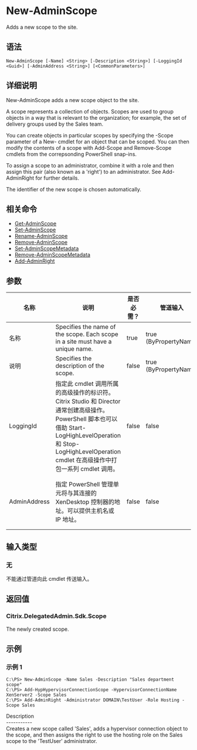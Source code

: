 # New-AdminScope

Adds a new scope to the site.

## 语法

    New-AdminScope [-Name] <String> [-Description <String>] [-LoggingId <Guid>] [-AdminAddress <String>] [<CommonParameters>]
    

## 详细说明

New-AdminScope adds a new scope object to the site.

A scope represents a collection of objects. Scopes are used to group objects in a way that is relevant to the organization; for example, the set of delivery groups used by the Sales team.

You can create objects in particular scopes by specifying the -Scope parameter of a New- cmdlet for an object that can be scoped. You can then modify the contents of a scope with Add-<noun>Scope and Remove-<noun>Scope cmdlets from the correpsonding PowerShell snap-ins.

To assign a scope to an administrator, combine it with a role and then assign this pair (also known as a 'right') to an administrator. See Add-AdminRight for further details.

The identifier of the new scope is chosen automatically.

## 相关命令

- [Get-AdminScope](Get-AdminScope.html)
- [Set-AdminScope](Set-AdminScope.html)
- [Rename-AdminScope](Rename-AdminScope.html)
- [Remove-AdminScope](Remove-AdminScope.html)
- [Set-AdminScopeMetadata](Set-AdminScopeMetadata.html)
- [Remove-AdminScopeMetadata](Remove-AdminScopeMetadata.html)
- [Add-AdminRight](Add-AdminRight.html)

## 参数

| 名称           | 说明                                                                                                                                                                     | 是否必需？ | 管道输入                  | 默认值                                   |
| ------------ | ---------------------------------------------------------------------------------------------------------------------------------------------------------------------- | ----- | --------------------- | ------------------------------------- |
| 名称           | Specifies the name of the scope. Each scope in a site must have a unique name.                                                                                         | true  | true (ByPropertyName) |                                       |
| 说明           | Specifies the description of the scope.                                                                                                                                | false | true (ByPropertyName) |                                       |
| LoggingId    | 指定此 cmdlet 调用所属的高级操作的标识符。 Citrix Studio 和 Director 通常创建高级操作。 PowerShell 脚本也可以借助 Start-LogHighLevelOperation 和 Stop-LogHighLevelOperation cmdlet 在高级操作中打包一系列 cmdlet 调用。 | false | false                 |                                       |
| AdminAddress | 指定 PowerShell 管理单元将与其连接的 XenDesktop 控制器的地址。可以提供主机名或 IP 地址。                                                                                                             | false | false                 | Localhost。一旦有 cmdlet 提供了某个值，此值将变为默认值。 |

## 输入类型

### 无

不能通过管道向此 cmdlet 传送输入。

## 返回值

### Citrix.DelegatedAdmin.Sdk.Scope

The newly created scope.

## 示例

### 示例 1

    C:\PS> New-AdminScope -Name Sales -Description "Sales department scope"
    C:\PS> Add-HypHypervisorConnectionScope -HypervisorConnectionName XenServer2 -Scope Sales
    C:\PS> Add-AdminRight -Administrator DOMAIN\TestUser -Role Hosting -Scope Sales
    

Description  
\---\---\-----  
Creates a new scope called 'Sales', adds a hypervisor connection object to the scope, and then assigns the right to use the hosting role on the Sales scope to the 'TestUser' administrator.